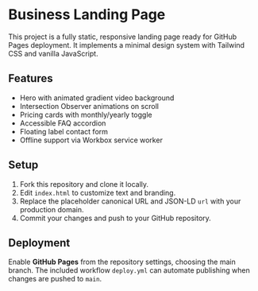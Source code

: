 # Business Landing Page

This project is a fully static, responsive landing page ready for GitHub Pages deployment. It implements a minimal design system with Tailwind CSS and vanilla JavaScript.

## Features
- Hero with animated gradient video background
- Intersection Observer animations on scroll
- Pricing cards with monthly/yearly toggle
- Accessible FAQ accordion
- Floating label contact form
- Offline support via Workbox service worker

## Setup
1. Fork this repository and clone it locally.
2. Edit `index.html` to customize text and branding.
3. Replace the placeholder canonical URL and JSON-LD `url` with your production domain.
4. Commit your changes and push to your GitHub repository.

## Deployment
Enable **GitHub Pages** from the repository settings, choosing the main branch. The included workflow `deploy.yml` can automate publishing when changes are pushed to `main`.
